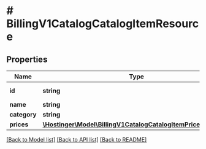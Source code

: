 # # BillingV1CatalogCatalogItemResource

## Properties

Name | Type | Description | Notes
------------ | ------------- | ------------- | -------------
**id** | **string** | Catalog item ID | [optional]
**name** | **string** |  | [optional]
**category** | **string** |  | [optional]
**prices** | [**\Hostinger\Model\BillingV1CatalogCatalogItemPriceCollection**](BillingV1CatalogCatalogItemPriceCollection.md) |  | [optional]

[[Back to Model list]](../../README.md#models) [[Back to API list]](../../README.md#endpoints) [[Back to README]](../../README.md)
